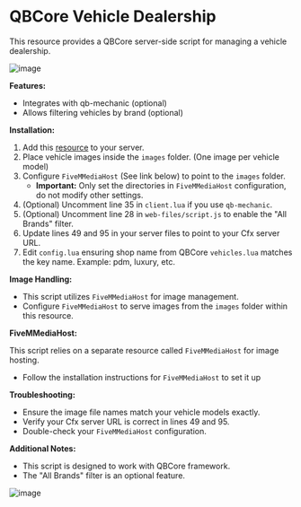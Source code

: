 # QBCore Vehicle Dealership

This resource provides a QBCore server-side script for managing a vehicle dealership.

![image](https://github.com/user-attachments/assets/9cfd243d-336a-4f1a-8945-83d63a63642c)

**Features:**

* Integrates with qb-mechanic (optional)
* Allows filtering vehicles by brand (optional)

**Installation:**

1. Add this [resource](https://github.com/GasparMPereira/FiveMMediaHost) to your server.
2. Place vehicle images inside the `images` folder. (One image per vehicle model)
3. Configure `FiveMMediaHost` (See link below) to point to the `images` folder.
    * **Important:** Only set the directories in `FiveMMediaHost` configuration, do not modify other settings.
4. (Optional) Uncomment line 35 in `client.lua` if you use `qb-mechanic`.
5. (Optional) Uncomment line 28 in `web-files/script.js` to enable the "All Brands" filter.
6. Update lines 49 and 95 in your server files to point to your Cfx server URL.
7. Edit `config.lua` ensuring shop name from QBCore `vehicles.lua` matches the key name. Example: pdm, luxury, etc.

**Image Handling:**

* This script utilizes `FiveMMediaHost` for image management.
* Configure `FiveMMediaHost` to serve images from the `images` folder within this resource.

**FiveMMediaHost:**

This script relies on a separate resource called `FiveMMediaHost` for image hosting. 

* Follow the installation instructions for `FiveMMediaHost` to set it up

**Troubleshooting:**

* Ensure the image file names match your vehicle models exactly.
* Verify your Cfx server URL is correct in lines 49 and 95.
* Double-check your `FiveMMediaHost` configuration.

**Additional Notes:**

* This script is designed to work with QBCore framework.
* The "All Brands" filter is an optional feature.

![image](https://github.com/user-attachments/assets/89b7ae4f-af38-42d9-aa66-c2581d42bf2c)
